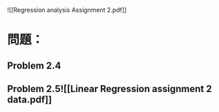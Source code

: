 ![[Regression analysis Assignment 2.pdf]] 
# 問題：
## Problem 2.4

## Problem 2.5![[Linear Regression assignment 2 data.pdf]]